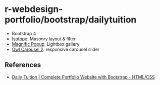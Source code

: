 # r-webdesign-portfolio/bootstrap/dailytuition

- Bootstrap 4
- [Isotope](https://isotope.metafizzy.co/): Masonry layout & filter
- [Magnific Popup](https://dimsemenov.com/plugins/magnific-popup/): Lightbox gallery
- [Owl Carousel 2](https://owlcarousel2.github.io/OwlCarousel2/): responsive carousel slider

## References

- [Daily Tuition | Complete Portfolio Website with Bootstrap - HTML/CSS](https://www.youtube.com/watch?v=dgKSqz3it50)

